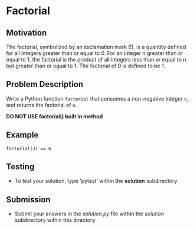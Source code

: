 # Factorial 

## Motivation
The factorial, symbolized by an exclamation mark (!), is a quantity defined for all integers greater than or equal to 0. For an integer n greater than or equal to 1, the factorial is the product of all integers less than or equal to n but greater than or equal to 1. The factorial of 0 is defined to be 1.

## Problem Description
Write a Python function `factorial` that consumes a non-negative integer `n`, and returns the factorial of `n`.

**DO NOT USE factorial() built in method**

## Example
```
factorial(3) == 6
```

## Testing
* To test your solution, type 'pytest' within the **solution** subdirectory

## Submission
* Submit your answers in the *solution.py* file within the *solution* subdirectory within this directory
